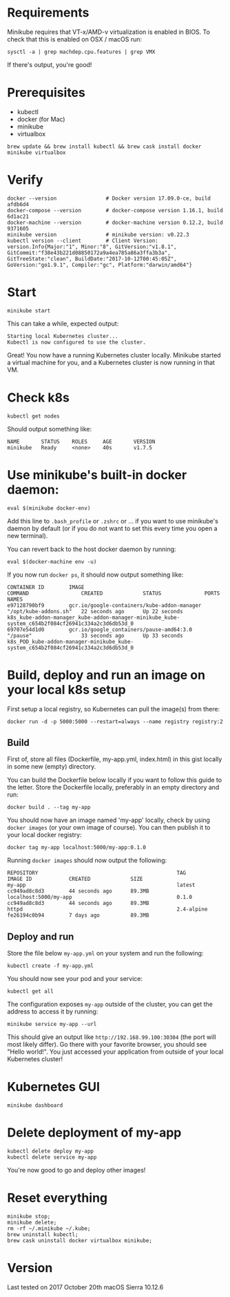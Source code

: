 # Requirements

Minikube requires that VT-x/AMD-v virtualization is enabled in BIOS. To check that this is enabled on OSX / macOS run:

    sysctl -a | grep machdep.cpu.features | grep VMX

If there's output, you're good!

# Prerequisites

- kubectl
- docker (for Mac)
- minikube
- virtualbox

```
brew update && brew install kubectl && brew cask install docker minikube virtualbox
```

# Verify

    docker --version                # Docker version 17.09.0-ce, build afdb6d4
    docker-compose --version        # docker-compose version 1.16.1, build 6d1ac21
    docker-machine --version        # docker-machine version 0.12.2, build 9371605
    minikube version                # minikube version: v0.22.3
    kubectl version --client        # Client Version: version.Info{Major:"1", Minor:"8", GitVersion:"v1.8.1", GitCommit:"f38e43b221d08850172a9a4ea785a86a3ffa3b3a", GitTreeState:"clean", BuildDate:"2017-10-12T00:45:05Z", GoVersion:"go1.9.1", Compiler:"gc", Platform:"darwin/amd64"}      
    
# Start

    minikube start
    
This can take a while, expected output:

    Starting local Kubernetes cluster...
    Kubectl is now configured to use the cluster.

Great! You now have a running Kubernetes cluster locally. Minikube started a virtual machine for you, and a Kubernetes cluster is now running in that VM.

# Check k8s

    kubectl get nodes
    
Should output something like:

    NAME       STATUS    ROLES     AGE       VERSION
    minikube   Ready     <none>    40s       v1.7.5
    
# Use minikube's built-in docker daemon:

    eval $(minikube docker-env)
    
Add this line to `.bash_profile` or `.zshrc` or ... if you want to use minikube's daemon by default (or if you do not want to set this every time you open a new terminal).

You can revert back to the host docker daemon by running:

    eval $(docker-machine env -u)
    
If you now run `docker ps`, it should now output something like:

```
CONTAINER ID        IMAGE                                         COMMAND                 CREATED             STATUS              PORTS               NAMES
e97128790bf9        gcr.io/google-containers/kube-addon-manager   "/opt/kube-addons.sh"   22 seconds ago      Up 22 seconds                           k8s_kube-addon-manager_kube-addon-manager-minikube_kube-system_c654b2f084cf26941c334a2c3d6db53d_0
69707e54d1d0        gcr.io/google_containers/pause-amd64:3.0      "/pause"                33 seconds ago      Up 33 seconds                           k8s_POD_kube-addon-manager-minikube_kube-system_c654b2f084cf26941c334a2c3d6db53d_0
```

# Build, deploy and run an image on your local k8s setup

First setup a local registry, so Kubernetes can pull the image(s) from there:

    docker run -d -p 5000:5000 --restart=always --name registry registry:2

## Build

First of, store all files (Dockerfile, my-app.yml, index.html) in this gist locally in some new (empty) directory.

You can build the Dockerfile below locally if you want to follow this guide to the letter. Store the Dockerfile locally, preferably in an empty directory and run:

    docker build . --tag my-app
    
You should now have an image named 'my-app' locally, check by using `docker images` (or your own image of course). You can then publish it to your local docker registry:

    docker tag my-app localhost:5000/my-app:0.1.0
    
Running `docker images` should now output the following:

```
REPOSITORY                                             TAG                 IMAGE ID            CREATED             SIZE
my-app                                                 latest              cc949ad8c8d3        44 seconds ago      89.3MB
localhost:5000/my-app                                  0.1.0               cc949ad8c8d3        44 seconds ago      89.3MB
httpd                                                  2.4-alpine          fe26194c0b94        7 days ago          89.3MB
```

## Deploy and run

Store the file below `my-app.yml` on your system and run the following:

    kubectl create -f my-app.yml
    
You should now see your pod and your service:

    kubectl get all

The configuration exposes `my-app` outside of the cluster, you can get the address to access it by running:

    minikube service my-app --url
    
This should give an output like `http://192.168.99.100:30304` (the port will most likely differ). Go there with your favorite browser, you should see "Hello world!". You just accessed your application from outside of your local Kubernetes cluster!
    
# Kubernetes GUI

    minikube dashboard
    
# Delete deployment of my-app

    kubectl delete deploy my-app
    kubectl delete service my-app
    
You're now good to go and deploy other images!

# Reset everything

    minikube stop;
    minikube delete;
    rm -rf ~/.minikube ~/.kube;
    brew uninstall kubectl;
    brew cask uninstall docker virtualbox minikube;

# Version

Last tested on 2017 October 20th 
macOS Sierra 10.12.6